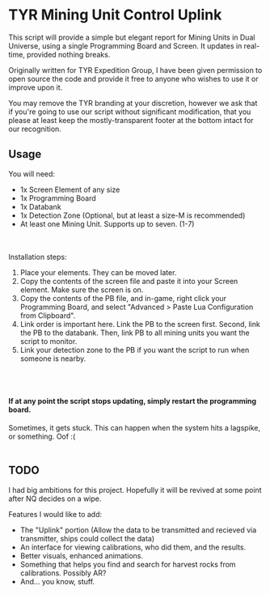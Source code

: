 # TYR Mining Unit Control Uplink

This script will provide a simple but elegant report for Mining Units in Dual Universe, using a single Programming Board and Screen. It updates in real-time, provided nothing breaks. 

Originally written for TYR Expedition Group, I have been given permission to open source the code and provide it free to anyone who wishes to use it or improve upon it.

You may remove the TYR branding at your discretion, however we ask that if you're going to use our script without significant modification, that you please at least keep the mostly-transparent footer at the bottom intact for our recognition.

## Usage

You will need:<br>
<ul>
	<li>1x Screen Element of any size</li>
	<li>1x Programming Board</li>
	<li>1x Databank</li>
	<li>1x Detection Zone (Optional, but at least a size-M is recommended)</li>
	<li>At least one Mining Unit. Supports up to seven. (1-7)</li>
</ul><br>
<br>
Installation steps:
<ol>
	<li>Place your elements. They can be moved later.</li>
	<li>Copy the contents of the screen file and paste it into your Screen element. Make sure the screen is on.</li>
	<li>Copy the contents of the PB file, and in-game, right click your Programming Board, and select "Advanced > Paste Lua Configuration from Clipboard".</li>
	<li>Link order is important here. Link the PB to the screen first. Second, link the PB to the databank. Then, link PB to all mining units you want the script to monitor.</li>
	<li>Link your detection zone to the PB if you want the script to run when someone is nearby.</li>
</ol><br>
<br>

#### If at any point the script stops updating, simply restart the programming board.<br>
Sometimes, it gets stuck. This can happen when the system hits a lagspike, or something. Oof :(
<br><br>

## TODO

I had big ambitions for this project. Hopefully it will be revived at some point after NQ decides on a wipe.

Features I would like to add:
<ul>
	<li>The "Uplink" portion (Allow the data to be transmitted and recieved via transmitter, ships could collect the data)</li>
	<li>An interface for viewing calibrations, who did them, and the results.</li>
	<li>Better visuals, enhanced animations.</li>
	<li>Something that helps you find and search for harvest rocks from calibrations. Possibly AR?</li>
	<li>And... you know, stuff.</li>
</ul>
